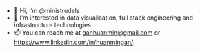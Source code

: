 - 👋 Hi, I’m @ministrudels
- 👀 I’m interested in data visualisation, full stack engineering and infrastructure technologies.
- 📫 You can reach me at ganhuanmin@gmail.com or https://www.linkedin.com/in/huanmingan/.

<!---
ministrudels/ministrudels is a ✨ special ✨ repository because its `README.md` (this file) appears on your GitHub profile.
You can click the Preview link to take a look at your changes.
--->
